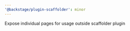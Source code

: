 ```yaml
---
'@backstage/plugin-scaffolder': minor
---
```


Expose individual pages for usage outside scaffolder plugin
